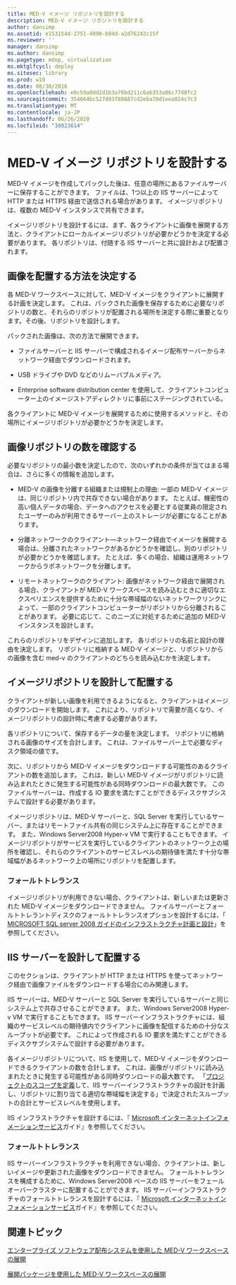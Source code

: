 ```yaml
---
title: MED-V イメージ リポジトリを設計する
description: MED-V イメージ リポジトリを設計する
author: dansimp
ms.assetid: e153154d-2751-4990-b94d-a2d76242c15f
ms.reviewer: ''
manager: dansimp
ms.author: dansimp
ms.pagetype: mdop, virtualization
ms.mktglfcycl: deploy
ms.sitesec: library
ms.prod: w10
ms.date: 08/30/2016
ms.openlocfilehash: e0c59a0dd2d1b3a78bd211c6a6353a86c77d8fc2
ms.sourcegitcommit: 354664bc527d93f80687cd2eba70d1eea024c7c3
ms.translationtype: MT
ms.contentlocale: ja-JP
ms.lasthandoff: 06/26/2020
ms.locfileid: "10823614"
---
```

# MED-V イメージ リポジトリを設計する


MED-V イメージを作成してパックした後は、任意の場所にあるファイルサーバーに保存することができます。 ファイルは、1つ以上の IIS サーバーによって HTTP または HTTPS 経由で送信される場合があります。 イメージリポジトリは、複数の MED-V インスタンスで共有できます。

イメージリポジトリを設計するには、まず、各クライアントに画像を展開する方法と、クライアントにローカルイメージリポジトリが必要かどうかを決定する必要があります。 各リポジトリは、付随する IIS サーバーと共に設計および配置されます。

## 画像を配置する方法を決定する


各 MED-V ワークスペースに対して、MED-V イメージをクライアントに展開する計画を決定します。 これは、パックされた画像を保存するために必要なリポジトリの数と、それらのリポジトリが配置される場所を決定する際に重要となります。その後、リポジトリを設計します。

パックされた画像は、次の方法で展開できます。

-   ファイルサーバーと IIS サーバーで構成されるイメージ配布サーバーからネットワーク経由でダウンロードされます。

-   USB ドライブや DVD などのリムーバブルメディア。

-   Enterprise software distribution center を使用して、クライアントコンピューター上のイメージストアディレクトリに事前にステージングされている。

各クライアントに MED-V イメージを展開するために使用するメソッドと、その場所にイメージリポジトリが必要かどうかを決定します。

## 画像リポジトリの数を確認する


必要なリポジトリの最小数を決定したので、次のいずれかの条件が当てはまる場合は、さらに多くの情報を追加します。

-   MED-V の画像を分離する組織または規制上の理由: 一部の MED-V イメージは、同じリポジトリ内で共存できない場合があります。 たとえば、機密性の高い個人データの場合、データへのアクセスを必要とする従業員の限定されたユーザーのみが利用できるサーバー上のストレージが必要になることがあります。

-   分離ネットワークのクライアント—ネットワーク経由でイメージを展開する場合は、分離されたネットワークがあるかどうかを確認し、別のリポジトリが必要かどうかを確認します。 たとえば、多くの場合、組織は運用ネットワークからラボネットワークを分離します。

-   リモートネットワークのクライアント: 画像がネットワーク経由で展開される場合、クライアントが MED-V ワークスペースを読み込むときに適切なエクスペリエンスを提供するために十分な帯域幅のないネットワークリンクによって、一部のクライアントコンピューターがリポジトリから分離されることがあります。 必要に応じて、このニーズに対処するために追加の MED-V インスタンスを設計します。

これらのリポジトリをデザインに追加します。 各リポジトリの名前と設計の理由を決定します。 リポジトリに格納する MED-V イメージと、リポジトリからの画像を含む med-v のクライアントのどちらを読み込むかを決定します。

## イメージリポジトリを設計して配置する


クライアントが新しい画像を利用できるようになると、クライアントはイメージのダウンロードを開始します。 これにより、リポジトリで需要が高くなり、イメージリポジトリの設計時に考慮する必要があります。

各リポジトリについて、保存するデータの量を決定します。 リポジトリに格納される画像のサイズを合計します。 これは、ファイルサーバー上で必要なディスク領域の値です。

次に、リポジトリから MED-V イメージをダウンロードする可能性のあるクライアントの数を追加します。 これは、新しい MED-V イメージがリポジトリに読み込まれたときに発生する可能性がある同時ダウンロードの最大数です。 このファイルサーバーは、作成する IO 要求を満たすことができるディスクサブシステムで設計する必要があります。

イメージリポジトリは、MED-V サーバーと、SQL Server を実行しているサーバー、またはリモートファイル共有の同じシステム上に存在することができます。 また、Windows Server2008 Hyper-v VM で実行することもできます。 イメージリポジトリがサービスを実行しているクライアントのネットワーク上の場所を確認し、それらのクライアントのサービスレベルの期待値を満たす十分な帯域幅があるネットワーク上の場所にリポジトリを配置します。

### フォールトトレランス

イメージリポジトリが利用できない場合、クライアントは、新しいまたは更新された MED-V イメージをダウンロードできません。 ファイルサーバーとフォールトトレラントディスクのフォールトトレランスオプションを設計するには、「 [MICROSOFT SQL server 2008 ガイドのインフラストラクチャ計画と設計](https://go.microsoft.com/fwlink/?LinkId=163302)」を参照してください。

## IIS サーバーを設計して配置する


このセクションは、クライアントが HTTP または HTTPS を使ってネットワーク経由で画像ファイルをダウンロードする場合にのみ関連します。

IIS サーバーは、MED-V サーバーと SQL Server を実行しているサーバーと同じシステム上で共存させることができます。 また、Windows Server2008 Hyper-v VM で実行することもできます。 IIS サーバーインフラストラクチャには、組織のサービスレベルの期待値内でクライアントに画像を配信するための十分なスループットが必要です。 これによって作成される IO 要求を満たすことができるディスクサブシステムで設計する必要があります。

各イメージリポジトリについて、IIS を使用して、MED-V イメージをダウンロードできるクライアントの数を合計します。 これは、画像がリポジトリに読み込まれたときに発生する可能性がある同時ダウンロードの最大数です。 「[プロジェクトのスコープを定義](define-the-project-scope.md)して、IIS サーバーインフラストラクチャの設計を計画し、リポジトリに割り当てる適切な帯域幅を決定する」で決定されたスループットの合計とサービスレベルを使用します。

IIS インフラストラクチャを設計するには、『 [Microsoft インターネットインフォメーションサービス](https://go.microsoft.com/fwlink/?LinkId=160826)ガイド』を参照してください。

### フォールトトレランス

IIS サーバーインフラストラクチャを利用できない場合、クライアントは、新しいイメージや更新された画像をダウンロードできません。 フォールトトレランスを構成するために、Windows Server2008 ベースの IIS サーバーをフェールオーバークラスターに配置することができます。 IIS サーバーインフラストラクチャのフォールトトレランスを設計するには、『 [Microsoft インターネットインフォメーションサービス](https://go.microsoft.com/fwlink/?LinkId=160826)ガイド』を参照してください。

## 関連トピック


[エンタープライズ ソフトウェア配布システムを使用した MED-V ワークスペースの展開](deploying-a-med-v-workspace-using-an-enterprise-software-distribution-system.md)

[展開パッケージを使用した MED-V ワークスペースの展開](deploying-a-med-v-workspace-using-a-deployment-package.md)

 

 






